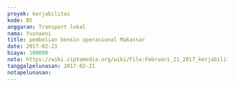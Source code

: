 ```yaml
---
proyek: kerjabilitas
kode: B5
anggaran: Transport lokal
nama: Yusnaeni
title: pembelian bensin operasional Makassar
date: 2017-02-21
biaya: 100000
nota: https://wiki.ciptamedia.org/wiki/File:Februari_21_2017_kerjabilitas_B5_bensin_neni.jpg
tanggalpelunasan: 2017-02-21
notapelunasan:
---
```

